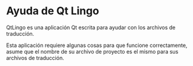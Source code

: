 # Ayuda de Qt Lingo

QtLingo es una aplicación Qt escrita para ayudar con los archivos de traducción.

Esta aplicación requiere algunas cosas para que funcione correctamente,
asume que el nombre de su archivo de proyecto es el mismo para sus archivos de traducción.